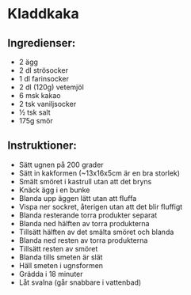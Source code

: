 # Kladdkaka

## Ingredienser:

- 2 ägg
- 2 dl strösocker
- 1 dl farinsocker
- 2 dl (120g) vetemjöl
- 6 msk kakao
- 2 tsk vaniljsocker
- ½ tsk salt
- 175g smör

## Instruktioner:

- Sätt ugnen på 200 grader
- Sätt in kakformen (~13x16x5cm är en bra storlek)
- Smält smöret i kastrull utan att det bryns
- Knäck ägg i en bunke
- Blanda upp äggen lätt utan att fluffa
- Vispa ner sockret, återigen utan att det blir fluffigt
- Blanda resterande torra produkter separat
- Blanda ned hälften av torra produkterna
- Tillsätt hälften av det smälta smöret och blanda
- Blanda ned resten av torra produkterna
- Tillsätt resten av smöret
- Blanda tills smeten är slät
- Häll smeten i ugnsformen
- Grädda i 18 minuter
- Låt svalna (går snabbare i vattenbad)
